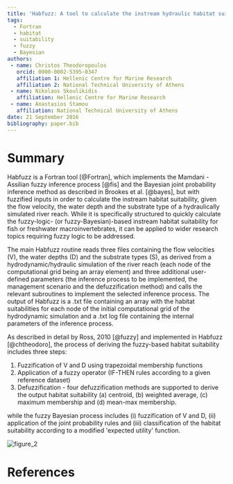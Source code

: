 ```yaml
---
title: 'Habfuzz: A tool to calculate the instream hydraulic habitat suitability using fuzzy logic and fuzzy Bayesian inference'
tags:
  - Fortran
  - habitat
  - suitability
  - fuzzy
  - Bayesian
authors:
 - name: Christos Theodoropoulos
   orcid: 0000-0002-5395-0347
   affiliation 1: Hellenic Centre for Marine Research
   affiliation 2: National Technical University of Athens
 - name: Nikolaos Skoulikidis
   affiliation: Hellenic Centre for Marine Research
 - name: Anastasios Stamou
   affiliation: National Technical University of Athens
date: 21 September 2016
bibliography: paper.bib
---
```


# Summary
Habfuzz is a Fortran tool [@Fortran], which implements the Mamdani - Assilian fuzzy inference process [@fis] and the Bayesian joint probability inference method as described in Brookes et al. [@bayes], but with fuzzified inputs in order to calculate the instream habitat suitability, given the flow velocity, the water depth and the substrate type of a hydraulically simulated river reach. While it is specifically structured to quickly calculate the fuzzy-logic- (or fuzzy-Bayesian)-based instream habitat suitability for fish or freshwater macroinvertebrates, it can be applied to wider research topics requiring fuzzy logic to be addressed.

The main Habfuzz routine reads three files containing the flow velocities (V), the water depths (D) and the substrate types (S), as derived from a hydrodynamic/hydraulic simulation of the river reach (each node of the computational grid being an array element) and three additional user-defined parameters (the inference process to be implemented, the management scenario and the defuzzification method) and calls the relevant subroutines to implement the selected inference process. The output of Habfuzz is a .txt file containing an array with the habitat suitabilities for each node of the initial computational grid of the hydrodynamic simulation and a .txt log file containing the internal parameters of the inference process.

As described in detail by Ross, 2010 [@fuzzy] and implemented in Habfuzz [@chtheodoro], the process of deriving the fuzzy-based habitat suitability includes three steps:  

1.	Fuzzification of V and D using trapezoidal membership functions  
2.	Application of a fuzzy operator (IF-THEN rules according to a given reference dataset)  
3.	Defuzzification - four defuzzification methods are supported to derive the output habitat suitability (a) centroid, (b) weighted average, (c) maximum membership and (d) mean-max membership.

while the fuzzy Bayesian process includes (i) fuzzification of V and D, (ii) application of the joint probability rules and (iii) classification of the habitat suitability according to a modified 'expected utility' function.  

![figure_2](https://cloud.githubusercontent.com/assets/21544603/18706143/7f3e39fc-7ff9-11e6-8712-aaea188f8bc6.png)

# References
